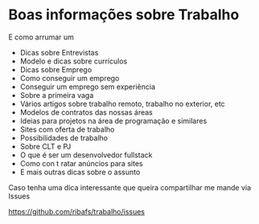 # Boas informações sobre Trabalho

E como arrumar um

- Dicas sobre Entrevistas
- Modelo e dicas sobre currículos
- Dicas sobre Emprego
- Como conseguir um emprego
- Conseguir um emprego sem experiência
- Sobre a primeira vaga
- Vários artigos sobre trabalho remoto, trabalho no exterior, etc
- Modelos de contratos das nossas áreas
- Ideias para projetos na área de programação e similares
- Sites com oferta de trabalho
- Possibilidades de trabalho
- Sobre CLT e PJ
- O que é ser um desenvolvedor fullstack
- Como con t ratar anúncios para sites
- E mais outras dicas sobre o assunto

Caso tenha uma dica interessante que queira compartilhar me mande via Issues

https://github.com/ribafs/trabalho/issues

